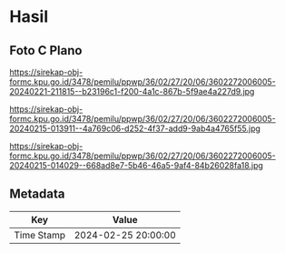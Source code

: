 # Hasil

## Foto C Plano

https://sirekap-obj-formc.kpu.go.id/3478/pemilu/ppwp/36/02/27/20/06/3602272006005-20240221-211815--b23196c1-f200-4a1c-867b-5f9ae4a227d9.jpg

https://sirekap-obj-formc.kpu.go.id/3478/pemilu/ppwp/36/02/27/20/06/3602272006005-20240215-013911--4a769c06-d252-4f37-add9-9ab4a4765f55.jpg

https://sirekap-obj-formc.kpu.go.id/3478/pemilu/ppwp/36/02/27/20/06/3602272006005-20240215-014029--668ad8e7-5b46-46a5-9af4-84b26028fa18.jpg


## Metadata

| Key        | Value               |
| ---------- | ------------------- |
| Time Stamp | 2024-02-25 20:00:00 |



